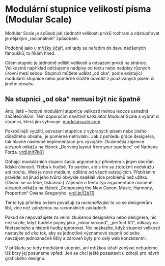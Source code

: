 # Modulární stupnice velikostí písma (Modular Scale)

Modular Scale je způsob jak sjednotit velikosti prvků rozhraní a odstupňovat je nějakým „racionálním“ způsobem. 

Podobně jako [u mřížky účaří](mrizka-ucari.md), ani tady se neřadím do davu nadšených fanoušků, to říkám hned. 

Cílem stupnic je jednotně odlišit velikosti a odsazení prvků na stránce. Velikostně například odlišujeme nadpisy od textu nebo nadpisy různých úrovní mezi sebou. Stupnici můžete udělat „od oka“, podle existující modulární stupnice nebo poměrně složitě odvodit z používaných písem či jiného obsahu.

## Na stupnici „od oka“ nemusí být nic špatně

Ano, jistě – hotové modulární stupnice velikosti mohou leccos usnadnit začátečníkům. Těm doporučím navštívit kalkulátor Modular Scale a vybrat si stupnici, která jim vyhovuje. [modularscale.com](http://www.modularscale.com/)

Pokročilejší využití, odvození stupnice z vybraných písem nebo jiného důležitého obsahu, je poměrně netriviální. Jak z pohledu práce designéra, tak hlavně následné implementace pro vývojáře. Zkušenější zájemce alespoň odkážu na článek „Deriving layout from your typeface“ od Nathana Forda. [vrdl.in/t7k81](https://blog.typekit.com/2014/02/26/deriving-layout-from-your-typeface/)

Obhájci modulárních stupnic často argumentují příměrem k jiným oborům lidské činnosti. Třeba k hudbě. To pardon, ale s tím se ztotožnit nedokážu ani trochu. Web je nové médium, odlišné od všech existujících. Přebíráním pravidel od jinud jeho tvůrci obvykle nadělali více problémů než užitku. (Dívám se na tebe, tiskařino.) Zájemce o tento typ argumentace nicméně alespoň odkážu na článek „Composing the New Canon: Music, Harmony, Proportion“ Owena Gregoryho. [vrdl.in/l3b75](https://24ways.org/2011/composing-the-new-canon)

Tento typ příměru ovšem považuji za *racionalizující* to co se designérům líbí, více než založenou na racionálních základech.

Pokud se nepovažujete za velmi zkušenou designérku nebo designéra, nic nezkazíte, když budete pojmy jako „minor second“, „perfect fift“, odkazy na Nietzscheho a historii hudby ignorovat. Nic nezkazíte, když stupnici velikostí nastavíte *od oka* tak, aby se jednotlivé významové stupně od sebe navzájem jednoznačně lišily a zároveň byly pro celý web konzistentní.

<div class="ebook-only" markdown="1">
V příkladu se tedy modulární stupnicí, ani mřížkou účaří zabývat nebudeme. Už brzy jej posuneme vpřed. Jen se chci ještě pozastavit u zdrojů pro návrh grafického designu.
</div>
